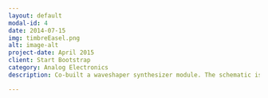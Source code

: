 ```yaml
---
layout: default
modal-id: 4
date: 2014-07-15
img: timbreEasel.png
alt: image-alt
project-date: April 2015
client: Start Bootstrap
category: Analog Electronics 
description: Co-built a waveshaper synthesizer module. The schematic is based off Buchla Timbre Easel's waveshaper.

---
```

